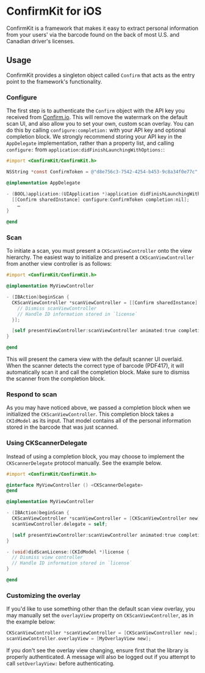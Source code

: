 # ConfirmKit for iOS

ConfirmKit is a framework that makes it easy to extract personal information from your users' via the barcode found on the back of most U.S. and Canadian driver's licenses.

## Usage

ConfirmKit provides a singleton object called `Confirm` that acts as the entry point to the framework's functionality.

### Configure

The first step is to authenticate the `Confirm` object with the API key you received from [Confirm.io](http://confirm.io/). This will remove the watermark on the default scan UI, and also allow you to set your own, custom scan overlay. You can do this by calling `configure:completion:` with your API key and optional completion block. We strongly recommend storing your API key in the `AppDelegate` implementation, rather than a property list, and calling `configure:` from `application:didFinishLaunchingWithOptions:`:

```objective-c
#import <ConfirmKit/ConfirmKit.h>

NSString *const ConfirmToken = @"d8e756c3-7542-4254-b453-9c8a34f0e77c";

@implementation AppDelegate

- (BOOL)application:(UIApplication *)application didFinishLaunchingWithOptions:(NSDictionary *)launchOptions {
  [[Confirm sharedInstance] configure:ConfirmToken completion:nil];
    …
}

@end
```

### Scan

To initiate a scan, you must present a `CKScanViewController` onto the view hierarchy. The easiest way to initialize and present a `CKScanViewController` from another view controller is as follows:

```objective-c
#import <ConfirmKit/ConfirmKit.h>

@implementation MyViewController

- (IBAction)beginScan {
  CKScanViewController *scanViewController = [[Confirm sharedInstance] scanLicenseWithCompletion:^(CKIdModel *license) {
    // Dismiss scanViewController
    // Handle ID information stored in `license`
  }];

  [self presentViewController:scanViewController animated:true completion:nil];
}

@end
```

This will present the camera view with the default scanner UI overlaid. When the scanner detects the correct type of barcode (PDF417), it will automatically scan it and call the completion block. Make sure to dismiss the scanner from the completion block.

### Respond to scan

As you may have noticed above, we passed a completion block when we initialized the `CKScanViewController`. This completion block takes a `CKIdModel` as its input. That model contains all of the personal information stored in the barcode that was just scanned.

### Using CKScannerDelegate

Instead of using a completion block, you may choose to implement the `CKScannerDelegate` protocol manually. See the example below. 

```objective-c
#import <ConfirmKit/ConfirmKit.h>

@interface MyViewController () <CKScannerDelegate>
@end

@implementation MyViewController

- (IBAction)beginScan {
  CKScanViewController *scanViewController = [CKScanViewController new];
  scanViewController.delegate = self;

  [self presentViewController:scanViewController animated:true completion:nil];
}

- (void)didScanLicense:(CKIdModel *)license {
  // Dismiss view controller
  // Handle ID information stored in `license`
}

@end
```

### Customizing the overlay

If you'd like to use something other than the default scan view overlay, you may manually set the `overlayView` property on `CKScanViewController`, as in the example below:

```objective-c
CKScanViewController *scanViewController = [CKScanViewController new];
scanViewController.overlayView = [MyOverlayView new];
```

If you don't see the overlay view changing, ensure first that the library is properly authenticated. A message will also be logged out if you attempt to call `setOverlayView:` before authenticating.

